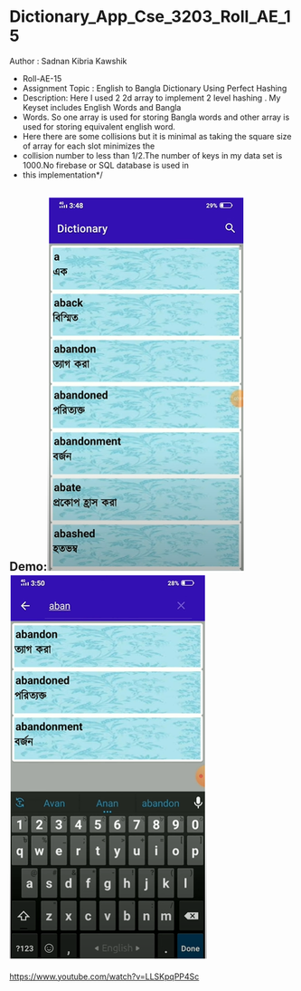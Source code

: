 # Dictionary_App_Cse_3203_Roll_AE_15
Author : Sadnan Kibria Kawshik
* Roll-AE-15
* Assignment Topic : English to Bangla Dictionary Using Perfect Hashing
* Description: Here I used 2 2d array to implement 2 level hashing . My Keyset includes English Words and Bangla
* Words. So one array is used for storing Bangla words and other array is used for storing equivalent english word.
* Here there are some collisions but it is minimal as taking the square size of array for each slot minimizes the
* collision number to less than 1/2.The number of keys in my data set is 1000.No firebase or SQL database is used in
* this implementation*/


## Demo:![Local Image](1.png)![Local Image](2.png)
https://www.youtube.com/watch?v=LLSKpqPP4Sc
